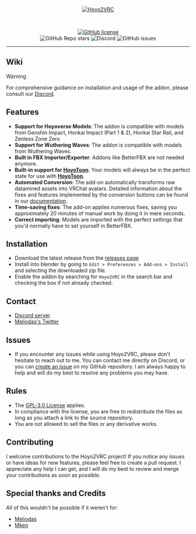 <br>
<p align="center">
    <a href="https://github.com/Melioli/Hoyo2VRC"><img src="https://github.com/user-attachments/assets/accf870d-4b6a-4341-8199-be49cd70088f" alt="Hoyo2VRC"/></a>


    
</p><br>

<p align="center">
    <a href="https://github.com/Melioli/Hoyo2VRC/blob/main/LICENSE"><img alt="GitHub license" src="https://img.shields.io/badge/License-GPL--3.0-702963?style=for-the-badge"></a><br>
    <img alt="GitHub Repo stars" src="https://img.shields.io/github/stars/Melioli/Hoyo2VRC?style=for-the-badge"
"></a>
    <img alt="Discord" src="https://img.shields.io/discord/1129811149416824934?style=for-the-badge"
"></a>
    <img alt="GitHub issues" src="https://img.shields.io/github/issues/Melioli/Hoyo2VRC?style=for-the-badge"
"></a>
</p>

---

## Wiki

> [!WARNING]
> For comprehensive guidance on installation and usage of the addon, please consult our [Discord](https://discord.gg/meliverse).

## Features

- **Support for Hoyoverse Models**: The addon is compatible with models from Genshin Impact, Honkai Impact (Part 1 & 2), Honkai Star Rail, and Zenless Zone Zero
- **Support for Wuthering Waves**: The addon is compatible with models from Wuthering Waves.
- **Built in FBX Importer/Exporter**: Addons like BetterFBX are not needed anymore.
- **Built-in support for [HoyoToon](https://github.com/Melioli/HoyoToon)**: Your models will always be in the perfect state for use with **[HoyoToon](https://github.com/Melioli/HoyoToon)**.
- **Automated Conversion**: The add-on automatically transforms raw datamined assets into VRChat avatars. Detailed information about the fixes and features implemented by the conversion buttons can be found in our [documentation](https://docs.hoyotoon.com/Hoyo2VRC/Features).
- **Time-saving fixes**: The add-on applies numerous fixes, saving you approximately 20 minutes of manual work by doing it in mere seconds.
- **Correct importing**: Models are imported with the perfect settings that you'd normally have to set yourself in BetterFBX.

## Installation
- Download the latest release from the [releases page](<https://github.com/Melioli/Hoyo2VRC/releases>)
- Install into blender by going to `Edit > Preferences > Add-ons > Install` and selecting the downloaded zip file.
- Enable the addon by searching for `Hoyo2VRC` in the search bar and checking the box if not already checked.

## Contact

- [Discord server](https://discord.gg/hoyotoon)
- [Meliodas's Twitter](https://twitter.com/Meliodas7DL)

## Issues

- If you encounter any issues while using Hoyo2VRC, please don't hesitate to reach out to me. You can contact me directly on Discord, or you can [create an issue](https://github.com/Melioli/Hoyo2VRC/issues/new/choose) on my GitHub repository. I am always happy to help and will do my best to resolve any problems you may have.

## Rules

- The [GPL-3.0 License](https://github.com/Melioli/Hoyo2VRC/blob/main/LICENSE) applies.
- In compliance with the license, you are free to redistribute the files as long as you attach a link to the source repository.
- You are not allowed to sell the files or any derivative works.

## Contributing

I welcome contributions to the Hoyo2VRC project! If you notice any issues or have ideas for new features, please feel free to create a pull request. I appreciate any help I can get, and I will do my best to review and merge your contributions as soon as possible.

## Special thanks and Credits

All of this wouldn't be possible if it weren't for:

- [Meliodas](https://github.com/Melioli)
- [Mken](https://github.com/michael-gh1)
